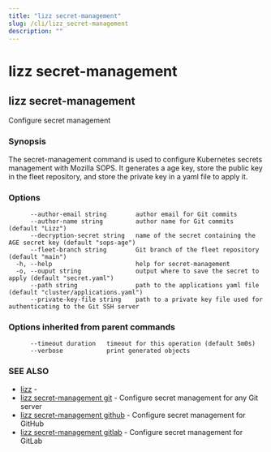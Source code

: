 ```yaml
---
title: "lizz secret-management"
slug: /cli/lizz_secret-management
description: ""
---
```


# lizz secret-management

## lizz secret-management

Configure secret management

### Synopsis

The secret-management command is used to configure Kubernetes secrets management with Mozilla SOPS. It generates a age key, store the public key in the fleet repository, and store the private key in a yaml file to apply it.

### Options

```
      --author-email string        author email for Git commits
      --author-name string         author name for Git commits (default "Lizz")
      --decryption-secret string   name of the secret containing the AGE secret key (default "sops-age")
      --fleet-branch string        Git branch of the fleet repository (default "main")
  -h, --help                       help for secret-management
  -o, --ouput string               output where to save the secret to apply (default "secret.yaml")
      --path string                path to the applications yaml file (default "cluster/applications.yaml")
      --private-key-file string    path to a private key file used for authenticating to the Git SSH server
```

### Options inherited from parent commands

```
      --timeout duration   timeout for this operation (default 5m0s)
      --verbose            print generated objects
```

### SEE ALSO

* [lizz](/docs/cli/lizz/)	 - 
* [lizz secret-management git](/docs/cli/lizz_secret-management_git/)	 - Configure secret management for any Git server
* [lizz secret-management github](/docs/cli/lizz_secret-management_github/)	 - Configure secret management for GitHub
* [lizz secret-management gitlab](/docs/cli/lizz_secret-management_gitlab/)	 - Configure secret management for GitLab

